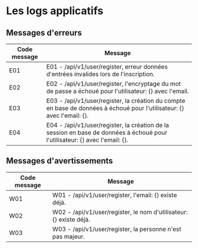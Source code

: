 # Les logs applicatifs

## Messages d'erreurs

| Code message | Message                                                                                                                     |
| ------------ | --------------------------------------------------------------------------------------------------------------------------- |
| E01          | E01 - /api/v1/user/register, erreur données d'entrées invalides lors de l'inscription.                                      |
| E02          | E02 - /api/v1/user/register, l'encryptage du mot de passe a échoué pour l'utilisateur: {} avec l'email.                     |
| E03          | E03 - /api/v1/user/register, la création du compte en base de données à échoué pour l'utilisateur: {} avec l'email: {}.     |
| E04          | E04 - /api/v1/user/register, la création de la session en base de données à échoué pour l'utilisateur: {} avec l'email: {}. |

## Messages d'avertissements

| Code message | Message                                                            |
| ------------ | ------------------------------------------------------------------ |
| W01          | W01 - /api/v1/user/register, l'email: {} existe déjà.              |
| W02          | W02 - /api/v1/user/register, le nom d'utilisateur: {} existe déjà. |
| W03          | W03 - /api/v1/user/register, la personne n'est pas majeur.         |
